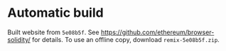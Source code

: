 # Automatic build
Built website from `5e08b5f`. See https://github.com/ethereum/browser-solidity/ for details.
To use an offline copy, download `remix-5e08b5f.zip`.
